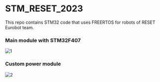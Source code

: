 # STM_RESET_2023
This repo contains STM32 code that uses FREERTOS for robots of RESET Eurobot team.
### Main module with STM32F407 
![1](https://user-images.githubusercontent.com/115483849/232351518-c7c34505-c9fa-4860-94d3-9fd1edad6c3b.jpg)
### Custom power module
![2](https://user-images.githubusercontent.com/115483849/232351556-0d819b31-f477-4885-88bc-b53fc0722c8e.jpg)
